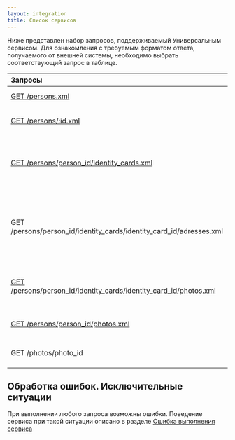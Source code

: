 ```yaml
---
layout: integration
title: Список сервисов
---
```


Ниже представлен набор запросов, поддерживаемый Универсальным сервисом.
Для ознакомления с требуемым форматом ответа, получаемого от внешней системы,
необходимо выбрать соответствующий запрос в таблице.

| Запросы | Назначение |
|:--------|:-----------|
| [GET /persons.xml]({{site.baseurl}}/integration/service/get_persons.html) | Получение списка физических лиц |
| [GET /persons/:id.xml]({{site.baseurl}}/integration/service/get_persons_person_id.html) | Получение данных физического лица по его id |
| [GET /persons/person_id/identity_cards.xml]({{site.baseurl}}/integration/service/get_persons_person_id_identity_cards.html) | Получение документов удостоверяющих личность (ДУЛ) соответствующего физического лица |
| GET /persons/person_id/identity_cards/identity_card_id/adresses.xml | Получение информации по адресам, связанным с указанным ДУЛ identity_card_id соответствующего физического лица |
| [GET /persons/person_id/identity_cards/identity_card_id/photos.xml]({{site.baseurl}}/integration/service/get_persons_person_id_identity_cards_identity_card_id_photos.html) | Получение фотографий из соответствующего ДУЛ identity_card_id |
| [GET /persons/person_id/photos.xml]({{site.baseurl}}/integration/service/get_persons_person_id_photos.html) | Получение фотографий физического лица
| GET /photos/photo_id | Получение фотографии по ее photo_id

## Обработка ошибок. Исключительные ситуации

При выполнении любого запроса возможны ошибки. Поведение сервиса при такой
ситуации описано в разделе [Ошибка выполнения сервиса]({{site.baseurl}}/integration/service/service_error.html)

